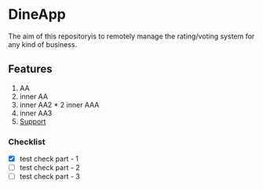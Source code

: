 # DineApp
The aim of this repositoryis to remotely manage the rating/voting system for any kind of business.
## Features
1. AA
  1. inner AA
  2. inner AA2
    * 2 inner AAA
  3. inner AA3
2. [Support](http://www.google.com)

### Checklist
- [x] test check part - 1
- [ ] test check part - 2
- [ ] test check part - 3
